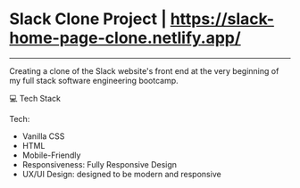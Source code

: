 # Slack Clone Project | https://slack-home-page-clone.netlify.app/
---

Creating a clone of the Slack website's front end at the very beginning of my full stack software engineering bootcamp. 

💻 Tech Stack

Tech:
- Vanilla CSS
- HTML
- Mobile-Friendly
- Responsiveness: Fully Responsive Design
- UX/UI Design: designed to be modern and responsive
